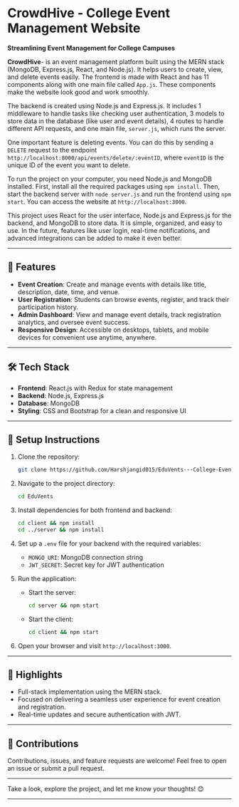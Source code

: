 # CrowdHive - College Event Management Website  
**Streamlining Event Management for College Campuses**  

**CrowdHive**- is an event management platform built using the MERN stack (MongoDB, Express.js, React, and Node.js). It helps users to create, view, and delete events easily. The frontend is made with React and has 11 components along with one main file called `App.js`. These components make the website look good and work smoothly. 

The backend is created using Node.js and Express.js. It includes 1 middleware to handle tasks like checking user authentication, 3 models to store data in the database (like user and event details), 4 routes to handle different API requests, and one main file, `server.js`, which runs the server. 

One important feature is deleting events. You can do this by sending a `DELETE` request to the endpoint `http://localhost:8000/api/events/delete/:eventID`, where `eventID` is the unique ID of the event you want to delete.

To run the project on your computer, you need Node.js and MongoDB installed. First, install all the required packages using `npm install`. Then, start the backend server with `node server.js` and run the frontend using `npm start`. You can access the website at `http://localhost:3000`.

This project uses React for the user interface, Node.js and Express.js for the backend, and MongoDB to store data. It is simple, organized, and easy to use. In the future, features like user login, real-time notifications, and advanced integrations can be added to make it even better.


---

## 🚀 Features  
- **Event Creation**: Create and manage events with details like title, description, date, time, and venue.  
- **User Registration**: Students can browse events, register, and track their participation history.  
- **Admin Dashboard**: View and manage event details, track registration analytics, and oversee event success.  
- **Responsive Design**: Accessible on desktops, tablets, and mobile devices for convenient use anytime, anywhere.  

---

## 🛠️ Tech Stack  
- **Frontend**: React.js with Redux for state management  
- **Backend**: Node.js, Express.js  
- **Database**: MongoDB  
- **Styling**: CSS and Bootstrap for a clean and responsive UI  

---

## 📌 Setup Instructions  
1. Clone the repository:  
   ```bash
   git clone https://github.com/Harshjangid015/EduVents---College-Event-Management-Website-MERN.git
   ```
2. Navigate to the project directory:  
   ```bash
   cd EduVents
   ```
3. Install dependencies for both frontend and backend:  
   ```bash
   cd client && npm install  
   cd ../server && npm install  
   ```
4. Set up a `.env` file for your backend with the required variables:  
   - `MONGO_URI`: MongoDB connection string  
   - `JWT_SECRET`: Secret key for JWT authentication  

5. Run the application:  
   - Start the server:  
     ```bash
     cd server && npm start
     ```
   - Start the client:  
     ```bash
     cd client && npm start
     ```
6. Open your browser and visit `http://localhost:3000`.

---

## 🌟 Highlights  
- Full-stack implementation using the MERN stack.  
- Focused on delivering a seamless user experience for event creation and registration.  
- Real-time updates and secure authentication with JWT.  

---

## 🤝 Contributions  
Contributions, issues, and feature requests are welcome! Feel free to open an issue or submit a pull request.  

---

Take a look, explore the project, and let me know your thoughts! 😊  

--- 
